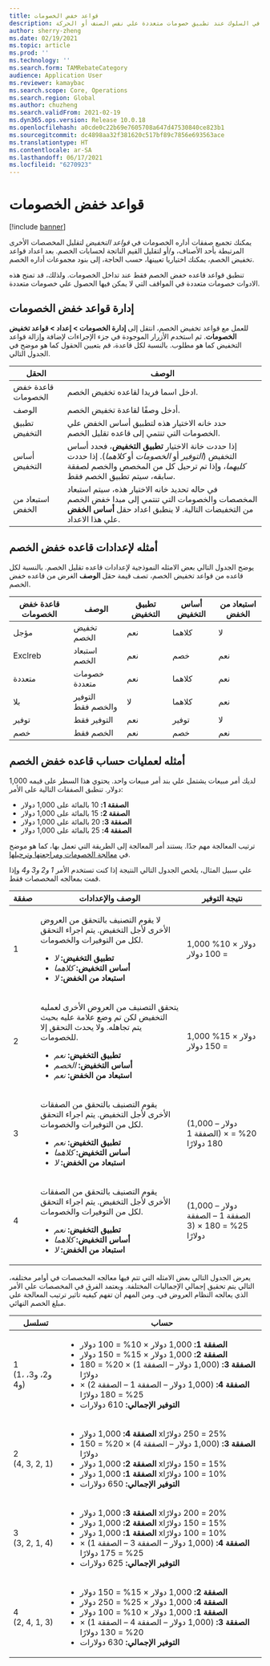 ```yaml
---
title: قواعد خفض الخصومات
description: يصف هذا الموضوع كيفية إعداد قواعد التخفيض. تتحكم قواعد التخفيض في السلوك عند تطبيق خصومات متعددة علي نفس الصنف أو الحركة.
author: sherry-zheng
ms.date: 02/19/2021
ms.topic: article
ms.prod: ''
ms.technology: ''
ms.search.form: TAMRebateCategory
audience: Application User
ms.reviewer: kamaybac
ms.search.scope: Core, Operations
ms.search.region: Global
ms.author: chuzheng
ms.search.validFrom: 2021-02-19
ms.dyn365.ops.version: Release 10.0.18
ms.openlocfilehash: a0cde0c22b69e7605708a647d47530840ce823b1
ms.sourcegitcommit: dc4898aa32f381620c517bf89c7856e693563ace
ms.translationtype: HT
ms.contentlocale: ar-SA
ms.lasthandoff: 06/17/2021
ms.locfileid: "6270923"
---
```

# <a name="rebate-reduction-principles"></a>قواعد خفض الخصومات

[!include [banner](../includes/banner.md)]

يمكنك تجميع صفقات أداره الخصومات في *قواعد التخفيض* لتقليل المخصصات الأخرى المرتبطة بأحد الأصناف، و/أو لتقليل القيم الناتجة لحسابات الخصم. بعد اعداد قواعد تخفيض الخصم، يمكنك اختياريا تعيينها، حسب الحاجة، إلى بنود مجموعات أداره الخصم.

تنطبق قواعد قاعده خفض الخصم فقط عند تداخل الخصومات. ولذلك، قد تمنح هذه الادوات خصومات متعددة في المواقف التي لا يمكن فيها الحصول علي خصومات متعددة.

## <a name="manage-rebate-reduction-principles"></a>إدارة قواعد خفض الخصومات

للعمل مع قواعد تخفيض الخصم، انتقل إلى **إدارة الخصومات \> إعداد \> قواعد تخفيض الخصومات**. ثم استخدم الأزرار الموجودة في جزء الإجراءات لإضافة وإزالة قواعد التخفيض كما هو مطلوب. بالنسبة لكل قاعدة، قم بتعيين الحقول كما هو موضح في الجدول التالي.

| الحقل | الوصف |
|---|---|
| قاعدة خفض الخصومات | ادخل اسما فريدا لقاعده تخفيض الخصم. |
| الوصف | أدخل وصفًا لقاعدة تخفيض الخصم. |
| تطبيق التخفيض | حدد خانه الاختيار هذه لتطبيق أساس الخفض علي الخصومات التي تنتمي إلى قاعده تقليل الخصم. |
| أساس التخفيض | إذا حددت خانة الاختيار **تطبيق التخفيض**، فحدد أساس التخفيض (*التوفير* أو *الخصومات* أو *كلاهما*). إذا حددت *كليهما*، وإذا تم ترحيل كل من المخصص والخصم لصفقة سابقه، سيتم تطبيق الخصم فقط. |
| استبعاد من الخفض | في حاله تحديد خانه الاختيار هذه، سيتم استبعاد المخصصات والخصومات التي تنتمي إلى مبدا خفض الخصم من التخفيضات التالية. لا ينطبق اعداد حقل **أساس الخفض** علي هذا الاعداد. |

## <a name="examples-of-rebate-reduction-principle-setups"></a>أمثله لإعدادات قاعده خفض الخصم

يوضح الجدول التالي بعض الامثله النموذجية لإعدادات قاعده تقليل الخصم. بالنسبة لكل قاعده من قواعد تخفيض الخصم، تصف قيمة حقل **الوصف** الغرض من قاعده خفض الخصم.

| قاعدة خفض الخصومات | الوصف | تطبيق التخفيض | أساس التخفيض | استبعاد من الخفض |
|---|---|---|---|---|
| مؤجل | تخفيض الخصم | نعم | كلاهما | لا |
| Exclreb | استبعاد الخصم | نعم | خصم | نعم |
| متعددة | خصومات متعددة | نعم | كلاهما | نعم |
| بلا | التوفير والخصم فقط | لا | كلاهما | نعم |
| توفير | التوفير فقط | نعم | توفير | لا |
| خصم | الخصم فقط | نعم | خصم | نعم |

## <a name="examples-of-rebate-reduction-principle-calculations"></a>أمثله لعمليات حساب قاعده خفض الخصم

لديك أمر مبيعات يشتمل علي بند أمر مبيعات واحد. يحتوي هذا السطر على قيمه 1,000 دولار. تنطبق الصفقات التالية على الأمر:

- **الصفقة 1:** 10 بالمائة على 1,000 دولار
- **الصفقة 2:** 15 بالمائة على 1,000 دولار
- **الصفقة 3:** 20 بالمائة على 1,000 دولار
- **الصفقة 4:** 25 بالمائة على 1,000 دولار

ترتيب المعالجة مهم جدًا. يستند أمر المعالجة إلى الطريقة التي تعمل بها، كما هو موضح في [معالجة الخصومات ومراجعتها وترحيلها](process-review-post.md).

علي سبيل المثال، يلخص الجدول التالي النتيجة إذا كنت تستخدم الأمر *1 و2 و3 و4* وإذا قمت بمعالجه المخصصات فقط.

| صفقة | الوصف والإعدادات | نتيجة التوفير |
|---|---|---|
| 1 | <p>لا يقوم التصنيف بالتحقق من العروض الأخرى لأجل التخفيض. يتم اجراء التحقق لكل من التوفيرات والخصومات.</p><ul><li>**تطبيق التخفيض:** *لا*</li><li>**أساس التخفيض:** *كلاهما*</li><li>**استبعاد من الخفض:** *لا*</li></ul> | 1,000 دولار × 10% = 100 دولار |
| 2 | <p>يتحقق التصنيف من العروض الأخرى لعمليه التخفيض لكن تم وضع علامة عليه بحيث يتم تجاهله. ولا يحدث التحقق إلا للخصومات.</p><ul><li>**تطبيق التخفيض:** *نعم*</li><li>**أساس التخفيض:** *الخصم*</li><li>**استبعاد من الخفض:** *نعم*</li></ul> | 1,000 دولار × 15% = 150 دولار |
| 3 | <p>يقوم التصنيف بالتحقق من الصفقات الأخرى لأجل التخفيض. يتم اجراء التحقق لكل من التوفيرات والخصومات.</p><ul><li>**تطبيق التخفيض:** *نعم*</li><li>**أساس التخفيض:** *كلاهما*</li><li>**استبعاد من الخفض:** *لا*</li></ul> | (1,000 دولار – الصفقة 1) × 20% = 180 دولارًا |
| 4 | <p>يقوم التصنيف بالتحقق من الصفقات الأخرى لأجل التخفيض. يتم اجراء التحقق لكل من التوفيرات والخصومات.</p><ul><li>**تطبيق التخفيض:** *نعم*</li><li>**أساس التخفيض:** *كلاهما*</li><li>**استبعاد من الخفض:** *لا*</li></ul> | (1,000 دولار – الصفقة 1 – الصفقة 3) × 25% = 180 دولارًا |

يعرض الجدول التالي بعض الامثله التي تتم فيها معالجه المخصصات في أوامر مختلفه، التالي يتم تحقيق إجمالي الإجماليات المختلفة. ويعتمد الفرق في المخصصات علي الأمر الذي يعالجه النظام العروض في. ومن المهم ان تفهم كيفيه تاثير ترتيب المعالجة علي مبلغ الخصم النهائي.

| تسلسل | حساب |
|---|---|
| 1<br>(1، و2، و3، و4) | <ul><li>**الصفقة 1:** 1,000 دولار × 10% = 100 دولار</li><li>**الصفقة 2:** 1,000 دولار × 15% = 150 دولار</li><li>**الصفقة 3:** (1,000 دولار – الصفقة 1) × 20% = 180 دولارًا</li><li>**الصفقة 4:** (1,000 دولار – الصفقة 1 – الصفقة 2) × 25% = 180 دولارًا</li><li>**التوفير الإجمالي:** 610 دولارات</li></ul> |
| 2<br>(4, 3, 2, 1) | <ul><li>**الصفقة 4:** 1,000 دولار x‏ 25% = 250 دولارًا</li><li>**الصفقة 3:** (1,000 دولار – الصفقة 4) × 20% = 150 دولارًا</li><li>**الصفقة 2:** 1,000 دولار x‏ 15% = 150 دولارًا</li><li>**الصفقة 1:** 1,000 دولار x‏ 10% = 100 دولارًا</li><li>**التوفير الإجمالي:** 650 دولارات</li></ul> |
| 3<br>(3, 2, 1, 4) | <ul><li>**الصفقة 3:** 1,000 دولار x‏ 20% = 200 دولارًا</li><li>**الصفقة 2:** 1,000 دولار x‏ 15% = 150 دولارًا</li><li>**الصفقة 1:** 1,000 دولار x‏ 10% = 100 دولارًا</li><li>**الصفقة 4:** (1,000 دولار – الصفقة 3 – الصفقة 1) × 25% = 175 دولارًا</li><li>**التوفير الإجمالي:** 625 دولارات</li></ul> |
| 4<br>(2, 4, 1, 3) | <ul><li>**الصفقة 2:** 1,000 دولار × 15% = 150 دولار</li><li>**الصفقة 4:** 1,000 دولار × 25% = 250 دولار</li><li>**الصفقة 1:** 1,000 دولار × 10% = 100 دولار</li><li>**الصفقة 3:** (1,000 دولار – الصفقة 4 – الصفقة 1) × 20% = 130 دولارًا</li><li>**التوفير الإجمالي:** 630 دولارات</li></ul> |
